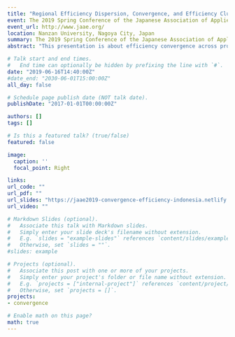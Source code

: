```yaml
---
title: "Regional Efficiency Dispersion, Convergence, and Efficiency Clusters: Evidence from the Provinces of Indonesia 1990-2010"
event: The 2019 Spring Conference of the Japanese Association of Applied Economics
event_url: http://www.jaae.org/
location: Nanzan University, Nagoya City, Japan
summary: The 2019 Spring Conference of the Japanese Association of Applied Economics
abstract: "This presentation is about efficiency convergence across provinces in Indonesia over the 1990-2010 period. Through the lens of both classical and distributional convergence frameworks, the dispersion dynamics of pure technical efficiency and scale efficiency are contrasted. The results suggest that—on average—there is regional convergence in both measures of efficiency. However, results from the distributional framework indicate the existence of two separate convergence clusters within the pure technical efficiency distribution. Thus, since scale efficiency is characterized by only one convergence cluster, the two clusters of pure technical efficiency appear to be driving the overall efficiency dynamics of Indonesia."

# Talk start and end times.
#   End time can optionally be hidden by prefixing the line with `#`.
date: "2019-06-16T14:40:00Z"
#date_end: "2030-06-01T15:00:00Z"
all_day: false

# Schedule page publish date (NOT talk date).
publishDate: "2017-01-01T00:00:00Z"

authors: []
tags: []

# Is this a featured talk? (true/false)
featured: false

image:
  caption: ''
  focal_point: Right

links:
url_code: ""
url_pdf: ""
url_slides: "https://jaae2019-convergence-efficiency-indonesia.netlify.com/#1"
url_video: ""

# Markdown Slides (optional).
#   Associate this talk with Markdown slides.
#   Simply enter your slide deck's filename without extension.
#   E.g. `slides = "example-slides"` references `content/slides/example-slides.md`.
#   Otherwise, set `slides = ""`.
#slides: example

# Projects (optional).
#   Associate this post with one or more of your projects.
#   Simply enter your project's folder or file name without extension.
#   E.g. `projects = ["internal-project"]` references `content/project/deep-learning/index.md`.
#   Otherwise, set `projects = []`.
projects:
- convergence

# Enable math on this page?
math: true
---
```

